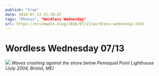```yaml
---
publish: "true"
date: 2016-07-13 21:39:57
tags: "Photos", "Wordless Wednesday"
url: https://ericmwalk.blog/2016/07/13/wordless-wednesday.html
---
```


# Wordless Wednesday 07/13

![](https://ericmwalk.blog/uploads/2022/3d09e1dbe6.jpg)
*Waves crashing against the shore below Pemaquid Point Lighthouse (July 2004, Bristol, ME)*
